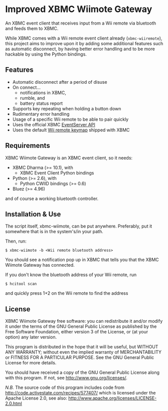 Improved XBMC Wiimote Gateway
=============================

An XBMC event client that receives input from a Wii remote via bluetooth
and feeds them to XBMC.

While XBMC comes with a Wii remote event client already (`xbmc-wiiremote`),
this project aims to improve upon it by adding some additional features
such as automatic disconnect, by having better error handling and to be
more hackable by using the Python bindings.

Features
--------

* Automatic disconnect after a period of disuse
* On connect…
  * notifications in XBMC,
  * rumble, and
  * battery status report
* Supports key repeating when holding a button down
* Rudimentary error handling
* Usage of a specific Wii remote to be able to pair quickly
* Uses the official XBMC [EventServer API](http://wiki.xbmc.org/?title=EventServer#Event_Clients_and_the_EventServer)
* Uses the default [Wii remote keymap](https://github.com/xbmc/xbmc/blob/master/system/keymaps/joystick.WiiRemote.xml)
  shipped with XBMC

Requirements
------------

XBMC Wiimote Gateway is an XBMC event client, so it needs:

* XBMC Dharma (>= 10.1), with
  * XBMC Event Client Python bindings
* Python (>= 2.6), with
  * Python CWIID bindings (>= 0.6)
* Bluez (>= 4.96)

and of course a working bluetooth controller.

Installation & Use
------------------

The script itself, xbmc-wiimote, can be put anywhere.  Preferably, put it
somewhere that is in the system's/in your path.

Then, run:

    $ xbmc-wiimote -b <Wii remote bluetooth address>

You should see a notification pop up in XBMC that tells you that the
XBMC Wiimote Gateway has connected.

If you don't know the bluetooth address of your Wii remote, run

    $ hcitool scan

and quickly press 1+2 on the Wii remote to find the address

License
-------

XBMC Wiimote Gateway free software: you can redistribute it and/or modify
it under the terms of the GNU General Public License as published by the
Free Software Foundation, either version 3 of the License, or (at your
option) any later version.

This program is distributed in the hope that it will be useful, but WITHOUT
ANY WARRANTY; without even the implied warranty of MERCHANTABILITY or
FITNESS FOR A PARTICULAR PURPOSE.  See the GNU General Public License for
more details.

You should have received a copy of the GNU General Public License along
with this program.  If not, see <http://www.gnu.org/licenses/>.

*N.B.* The source code of this program includes code from
http://code.activestate.com/recipes/577407/ which is licensed under the
Apache License 2.0, see also: http://www.apache.org/licenses/LICENSE-2.0.html
